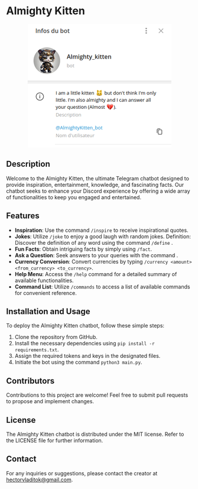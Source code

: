 # Almighty Kitten

<p align="center">
  <img src="https://github.com/H3c7o4/almighty-kitten_telegram_chatbot/blob/main/images/telegrambot.png" />
</p>


## Description
Welcome to the Almighty Kitten, the ultimate Telegram chatbot designed to provide inspiration, entertainment, knowledge, and fascinating facts. Our chatbot seeks to enhance your Discord experience by offering a wide array of functionalities to keep you engaged and entertained.

## Features
 - **Inspiration**: Use the command `/inspire` to receive inspirational quotes.
 - **Jokes**: Utilize `/joke` to enjoy a good laugh with random jokes.
Definition: Discover the definition of any word using the command `/define` <word>.
 - **Fun Facts**: Obtain intriguing facts by simply using `/fact`.
 - **Ask a Question**: Seek answers to your queries with the command <question>.
 - **Currency Conversion**: Convert currencies by typing `/currency <amount> <from_currency> <to_currency>`.
 - **Help Menu**: Access the `/help` command for a detailed summary of available functionalities.
 - **Command List**: Utilize `/commands` to access a list of available commands for convenient reference.


## Installation and Usage
To deploy the Almighty Kitten chatbot, follow these simple steps:

 1. Clone the repository from GitHub.
 2. Install the necessary dependencies using `pip install -r requirements.txt`.
 3. Assign the required tokens and keys in the designated files.
 3. Initiate the bot using the command `python3 main.py`.

## Contributors
Contributions to this project are welcome! Feel free to submit pull requests to propose and implement changes.

## License
The Almighty Kitten chatbot is distributed under the MIT license. Refer to the LICENSE file for further information.

## Contact
For any inquiries or suggestions, please contact the creator at [hectorvladitok@gmail.com](mailto:hectorvladitok@gmail.com).
